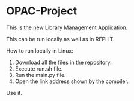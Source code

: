 # OPAC-Project

This is the new Library Management Application.

This can be run locally as well as in REPLIT.

How to run locally in Linux:

1. Download all the files in the repository.
2. Execute run.sh file.
3. Run the main.py file.
4. Open the link address shown by the compiler.

Use it.
